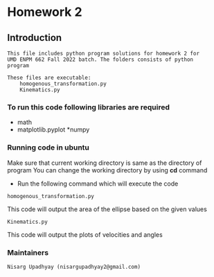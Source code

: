 # Homework 2

## Introduction 
  	This file includes python program solutions for homework 2 for
	UMD ENPM 662 Fall 2022 batch. The folders consists of python
	program
	
	These files are executable:
		homogenous_transformation.py
		Kinematics.py

### To run this code following libraries are required
* math 
* matplotlib.pyplot
*numpy

### Running code in ubuntu
Make sure that current working directory is same as the directory of program
You can change the working directory by using **cd** command
* Run the following command which will execute the code
````
homogenous_transformation.py
````
This code will output the area of the ellipse based on the given values

````
Kinematics.py
````
This code will output the plots of velocities and angles

### Maintainers ###
	Nisarg Upadhyay (nisargupadhyay2@gmail.com)